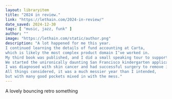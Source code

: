 ```yaml
---
layout: libraryitem
title: "2024 in review."
link: "https://lethain.com/2024-in-review/"
date_saved: 2024-12-30
tags: [ "music, jazz, funk" ]
author: ""
image: "https://lethain.com/static/author.png"
description: "A lot happened for me this year.
I continued learning the details of fund accounting at Carta,
which is likely the most complex product domain I’ve worked in.
My third book was published, and I did a small speaking tour to support it.
We started the unironically daunting San Francisco kindergarten application process.
I was diagnosed with skin cancer and had successful surgery to remove it.
All things considered, it was a much messier year than I intended,
but with many good pockets mixed in with the mess."
---
```


A lovely bouncing retro something